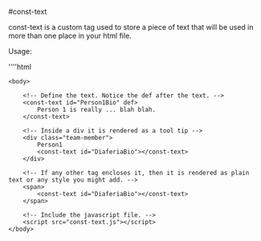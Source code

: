 #const-text

const-text is a custom tag used to store a piece of text that will be used in more than one place in your html file.

Usage:


''''html
<!DOCTYPE html>
<html lang="en">
	<head>
	  <meta charset="utf-8">
	  <meta content="width=device-width, initial-scale=1.0" name="viewport">
	  <title>const-text by pensardigital.org .</title>
	</head>

	<body>

		<!-- Define the text. Notice the def after the text. -->
		<const-text id="Person1Bio" def>
			Person 1 is really ... blah blah.
		</const-text>
		
		<!-- Inside a div it is rendered as a tool tip -->
		<div class="team-member">
			Person1
			<const-text id="DiaferiaBio"></const-text>
		</div>

		<!-- If any other tag encloses it, then it is rendered as plain text or any style you might add. -->
		<span>
			<const-text id="DiaferiaBio"></const-text>
		</span>
		
		<!-- Include the javascript file. -->
		<script src="const-text.js"></script>
	</body>
</html>
